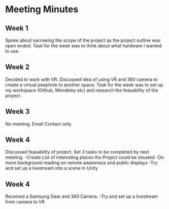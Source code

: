 # Meeting Minutes

## Week 1
Spoke about narrowing the scope of the project as the project outline was open ended. Task for the week was to think about what hardware I wanted to use.

## Week 2
Decided to work with VR. Discussed idea of using VR and 360 camera to create a virtual peephole to another space. Task for the week was to set up my workspace (Github, Mendeley etc) and research the feasability of the project.

## Week 3
No meeting. Email Contact only.

## Week 4
Discussed feasability of project. Set 3 tasks to be completed by next meeting. 
	-Create List of interesting places the Project could be situated
	-Do more background reading on remote awareness and public displays
	-Try and set up a livestream into a scene in Unity
## Week 4
Received a Samsung Gear and 360 Camera.
	-Try and set up a livestream from camera to VR
